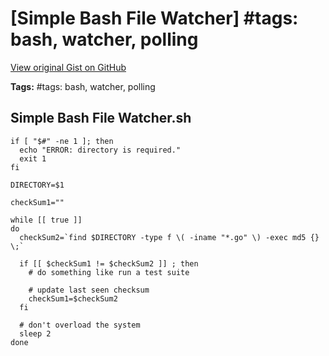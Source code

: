 # [Simple Bash File Watcher] #tags: bash, watcher, polling

[View original Gist on GitHub](https://gist.github.com/Integralist/16c24949a076ea5554a45a7c2001e9a4)

**Tags:** #tags: bash, watcher, polling

## Simple Bash File Watcher.sh

```shell
if [ "$#" -ne 1 ]; then
  echo "ERROR: directory is required."
  exit 1
fi

DIRECTORY=$1

checkSum1=""

while [[ true ]]
do
  checkSum2=`find $DIRECTORY -type f \( -iname "*.go" \) -exec md5 {} \;`
  
  if [[ $checkSum1 != $checkSum2 ]] ; then
	# do something like run a test suite
    
    # update last seen checksum
    checkSum1=$checkSum2
  fi
  
  # don't overload the system
  sleep 2
done
```

